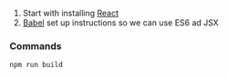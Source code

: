 1. Start with installing [React](https://facebook.github.io/react/docs/installation.html)
2. [Babel](https://babeljs.io/docs/setup/#installation) set up instructions so we can use ES6 ad JSX

### Commands
```
npm run build
```
